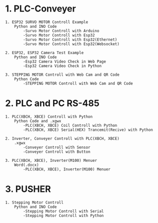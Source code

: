 # 1. PLC-Conveyer
    1. ESP32 SURVO MOTOR Controll Example
        Python and INO Code
            -Survo Motor Controll with Arduino
            -Survo Motor Controll with Esp32 
            -Survo Motor Controll with Esp32(Ethernet)
            -Survo Motor Controll with Esp32(Websocket)

    2. ESP32, ESP32 Camera Test Example
        Python and INO Code
            -Esp32 Camera Video Check in Web Page
            -Esp32 Camera Video Check in Python

    3. STEPPING MOTOR Controll with Web Cam and QR Code
        Python Code
            -STEPPING MOTOR Controll with Web Cam and QR Code

# 2. PLC and PC RS-485
    1. PLC(XBCH, XBCE) Controll with Python
        Python Code and .xgwx
            -PLC(XBCH, XBCE) Coil Controll with Python
            -PLC(XBCH, XBCE) Serial(HEX) Trancemit(Recive) with Python

    2. Inverter, Conveyer Controll with PLC(XBCH, XBCE)
        .xgwx
            -Conveyer Controll with Sensor
            -Conveyer Controll with Button
    
    3. PLC(XBCH, XBCE), Inverter(M100) Menuer
        Word(.docx)
            -PLC(XBCH, XBCE), Inverter(M100) Menuer

# 3. PUSHER
    1. Stepping Motor Controll
        Python and INO Code
            -Stepping Motor Controll with Serial
            -Stepping Motor Controll with Python